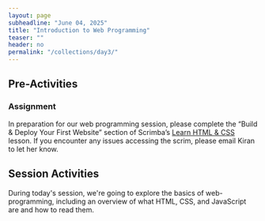 ```yaml
---
layout: page
subheadline: "June 04, 2025"
title: "Introduction to Web Programming"
teaser: ""
header: no
permalink: "/collections/day3/"
---
```


## Pre-Activities
### Assignment
In preparation for our web programming session, please complete the “Build & Deploy Your First Website” section of Scrimba’s [Learn HTML & CSS](https://scrimba.com/learn-html-and-css-c0p) lesson. If you encounter any issues accessing the scrim, please email Kiran to let her know.

## Session Activities
During today's session, we're going to explore the basics of web-programming, including an overview of what HTML, CSS, and JavaScript are and how to read them.
